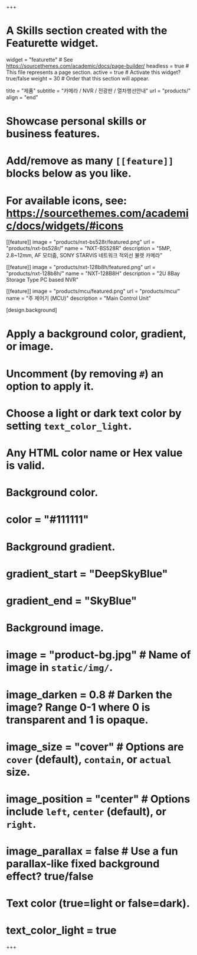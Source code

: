 +++
# A Skills section created with the Featurette widget.
widget = "featurette"  # See https://sourcethemes.com/academic/docs/page-builder/
headless = true  # This file represents a page section.
active = true  # Activate this widget? true/false
weight = 30  # Order that this section will appear.

title = "제품"
subtitle = "카메라 / NVR / 전광판 / 열차행선안내"
url = "products/"
align = "end"

# Showcase personal skills or business features.
# 
# Add/remove as many `[[feature]]` blocks below as you like.
# 
# For available icons, see: https://sourcethemes.com/academic/docs/widgets/#icons

[[feature]]
  image = "products/nxt-bs528r/featured.png"
  url = "products/nxt-bs528r/"
  name = "NXT-BS528R"
  description = "5MP, 2.8~12mm, AF 모터줌, SONY STARVIS 네트워크 적외선 뷸렛 카메라"

[[feature]]
  image = "products/nxt-128b8h/featured.png"
  url = "products/nxt-128b8h/"
  name = "NXT-128B8H"
  description = "2U 8Bay Storage Type PC based NVR"

[[feature]]
  image = "products/mcu/featured.png"
  url = "products/mcu/"
  name = "주 제어기 (MCU)"
  description = "Main Control Unit"

[design.background]
  # Apply a background color, gradient, or image.
  #   Uncomment (by removing `#`) an option to apply it.
  #   Choose a light or dark text color by setting `text_color_light`.
  #   Any HTML color name or Hex value is valid.
  
  # Background color.
  # color = "#111111"

  # Background gradient.
  # gradient_start = "DeepSkyBlue"
  # gradient_end = "SkyBlue"
  
  # Background image.
  # image = "product-bg.jpg"  # Name of image in `static/img/`.
  # image_darken = 0.8  # Darken the image? Range 0-1 where 0 is transparent and 1 is opaque.
  # image_size = "cover"  #  Options are `cover` (default), `contain`, or `actual` size.
  # image_position = "center"  # Options include `left`, `center` (default), or `right`.
  # image_parallax = false  # Use a fun parallax-like fixed background effect? true/false

  # Text color (true=light or false=dark).
  # text_color_light = true
+++
